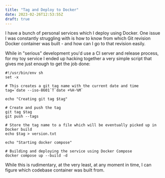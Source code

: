 ```yaml
---
title: "Tag and Deploy to Docker"
date: 2023-02-26T12:53:55Z
draft: true
---
```


I have a bunch of personal services which I deploy using Docker. One issue I was
constantly struggling with is how to know from which Git revision Docker
container was built - and how can I go to that revision easily. 

While in "serious" development you'd use a CI server and release process, for my
toy service I ended up hacking together a very simple script that gives me just
enough to get the job done:

```
#!/usr/bin/env sh
set -x

# This creates a git tag name with the current date and time
tag=`date --iso-8601`T`date +%H-%M`

echo "Creating git tag $tag"

# Create and push the tag
git tag $tag
git push --tags

# Store the tag name to a file which will be eventually picked up in Docker build
echo $tag > version.txt

echo "Starting docker compose"

# Building and deploying the service using Docker Compose
docker compose up --build -d
```

While this is rudimentary, at the very least, at any moment in time, I can
figure which codebase container was built from.